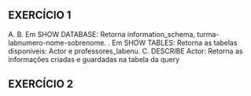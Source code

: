 ## EXERCÍCIO 1
A. 
B. Em SHOW DATABASE: Retorna information_schema, turma-labnumero-nome-sobrenome.
 . Em SHOW TABLES: Retorna as tabelas disponiveis: Actor e professores_labenu.
C. DESCRIBE Actor: Retorna as informações criadas e guardadas na tabela da query

## EXERCÍCIO 2



